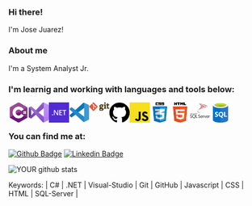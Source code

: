 ### Hi there!

I'm Jose Juarez!

### About me
I'm a System Analyst Jr. 
<br />
### I'm learnig and working with languages and tools below:

<img align="left" alt="C#" width="40px" src="https://github.com/josejuarezjunior/josejuarezjunior/blob/main/logos/csharp2.svg" />
<img align="left" alt="Visual Studio" width="40px" src="https://github.com/josejuarezjunior/josejuarezjunior/blob/main/logos/visual-studio.svg" />
<img align="left" alt="Visual Studio Code" width="40px" src="https://github.com/josejuarezjunior/josejuarezjunior/blob/main/logos/dotnet.svg" />
<img align="left" alt="C#" width="40px" src="https://github.com/josejuarezjunior/josejuarezjunior/blob/main/logos/visual-studio-code.svg" />
<img align="left" alt="Git" width="40px" src="https://github.com/josejuarezjunior/josejuarezjunior/blob/main/logos/git.svg" />
<img align="left" alt="Git Hub" width="40px" src="https://github.com/josejuarezjunior/josejuarezjunior/blob/main/logos/github.svg" />
<img align="left" alt="Javascript" width="40px" src="https://github.com/josejuarezjunior/josejuarezjunior/blob/main/logos/javascript.svg" />
<img align="left" alt="CSS" width="40px" src="https://github.com/josejuarezjunior/josejuarezjunior/blob/main/logos/css.png" />
<img align="left" alt="HTML" width="40px" src="https://github.com/josejuarezjunior/josejuarezjunior/blob/main/logos/html.png" />
<img align="left" alt="SQL Server" width="40px" src="https://github.com/josejuarezjunior/josejuarezjunior/blob/main/logos/sql-server.svg" />
<img align="left" alt="SQL" width="40px" src="https://github.com/josejuarezjunior/josejuarezjunior/blob/main/logos/sql.png" />

<br />
<br />

### You can find me at:


[![Github Badge](https://img.shields.io/badge/-Github-000?style=flat-square&logo=Github&logoColor=white&link=https://github.com/josejuarezjunior)](https://github.com/josejuarezjunior)
[![Linkedin Badge](https://img.shields.io/badge/-LinkedIn-blue?style=flat-square&logo=Linkedin&logoColor=white&link=https://www.linkedin.com/in/josejuarezjunior/)](https://www.linkedin.com/in/josejuarezsouzajunior/)

![YOUR github stats](https://github-readme-stats.vercel.app/api?username=josejuarezjunior)


Keywords: | C# | .NET | Visual-Studio | Git | GitHub | Javascript | CSS | HTML | SQL-Server |
